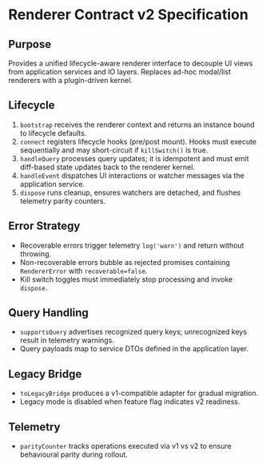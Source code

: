 # Renderer Contract v2 Specification

## Purpose
Provides a unified lifecycle-aware renderer interface to decouple UI views from application services and IO layers. Replaces ad-hoc modal/list renderers with a plugin-driven kernel.

## Lifecycle
1. `bootstrap` receives the renderer context and returns an instance bound to lifecycle defaults.
2. `connect` registers lifecycle hooks (pre/post mount). Hooks must execute sequentially and may short-circuit if `killSwitch()` is true.
3. `handleQuery` processes query updates; it is idempotent and must emit diff-based state updates back to the renderer kernel.
4. `handleEvent` dispatches UI interactions or watcher messages via the application service.
5. `dispose` runs cleanup, ensures watchers are detached, and flushes telemetry parity counters.

## Error Strategy
- Recoverable errors trigger telemetry `log('warn')` and return without throwing.
- Non-recoverable errors bubble as rejected promises containing `RendererError` with `recoverable=false`.
- Kill switch toggles must immediately stop processing and invoke `dispose`.

## Query Handling
- `supportsQuery` advertises recognized query keys; unrecognized keys result in telemetry warnings.
- Query payloads map to service DTOs defined in the application layer.

## Legacy Bridge
- `toLegacyBridge` produces a v1-compatible adapter for gradual migration.
- Legacy mode is disabled when feature flag indicates v2 readiness.

## Telemetry
- `parityCounter` tracks operations executed via v1 vs v2 to ensure behavioural parity during rollout.

